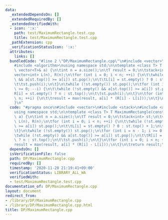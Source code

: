 ```yaml
---
data:
  _extendedDependsOn: []
  _extendedRequiredBy: []
  _extendedVerifiedWith:
  - icon: ':x:'
    path: test/MaximumRectangle.test.cpp
    title: test/MaximumRectangle.test.cpp
  _pathExtension: cpp
  _verificationStatusIcon: ':x:'
  attributes:
    links: []
  bundledCode: "#line 2 \"DP/MaximumRectangle.cpp\"\n#include <vector>\n#include <stack>\n\
    #include <algorithm>\nusing namespace std;\n\ntemplate <class T> T MaximumRectangle(const\
    \ vector<T>& a) {\n\tint n = a.size();\n\tT result = 0;\n\tstack<int> st;\n\t\
    vector<int> L(n), R(n);\n\tfor (int i = 0; i < n; ++i) {\n\t\twhile (!st.empty()\
    \ && a[st.top()] >= a[i]) st.pop();\n\t\tL[i] = st.empty() ? 0 : st.top() + 1;\n\
    \t\tst.push(i);\n\t}\n\twhile (!st.empty()) st.pop();\n\tfor (int i = n - 1; i\
    \ >= 0; --i) {\n\t\twhile (!st.empty() && a[st.top()] >= a[i]) st.pop();\n\t\t\
    R[i] = st.empty() ? n : st.top();\n\t\tst.push(i);\n\t}\n\tfor (int i = 0; i <\
    \ n; ++i) {\n\t\tresult = max(result, a[i] * (R[i] - L[i]));\n\t}\n\treturn result;\n\
    }\n"
  code: "#pragma once\n#include <vector>\n#include <stack>\n#include <algorithm>\n\
    using namespace std;\n\ntemplate <class T> T MaximumRectangle(const vector<T>&\
    \ a) {\n\tint n = a.size();\n\tT result = 0;\n\tstack<int> st;\n\tvector<int>\
    \ L(n), R(n);\n\tfor (int i = 0; i < n; ++i) {\n\t\twhile (!st.empty() && a[st.top()]\
    \ >= a[i]) st.pop();\n\t\tL[i] = st.empty() ? 0 : st.top() + 1;\n\t\tst.push(i);\n\
    \t}\n\twhile (!st.empty()) st.pop();\n\tfor (int i = n - 1; i >= 0; --i) {\n\t\
    \twhile (!st.empty() && a[st.top()] >= a[i]) st.pop();\n\t\tR[i] = st.empty()\
    \ ? n : st.top();\n\t\tst.push(i);\n\t}\n\tfor (int i = 0; i < n; ++i) {\n\t\t\
    result = max(result, a[i] * (R[i] - L[i]));\n\t}\n\treturn result;\n}\n"
  dependsOn: []
  isVerificationFile: false
  path: DP/MaximumRectangle.cpp
  requiredBy: []
  timestamp: '2020-11-20 21:19:41+09:00'
  verificationStatus: LIBRARY_ALL_WA
  verifiedWith:
  - test/MaximumRectangle.test.cpp
documentation_of: DP/MaximumRectangle.cpp
layout: document
redirect_from:
- /library/DP/MaximumRectangle.cpp
- /library/DP/MaximumRectangle.cpp.html
title: DP/MaximumRectangle.cpp
---
```

